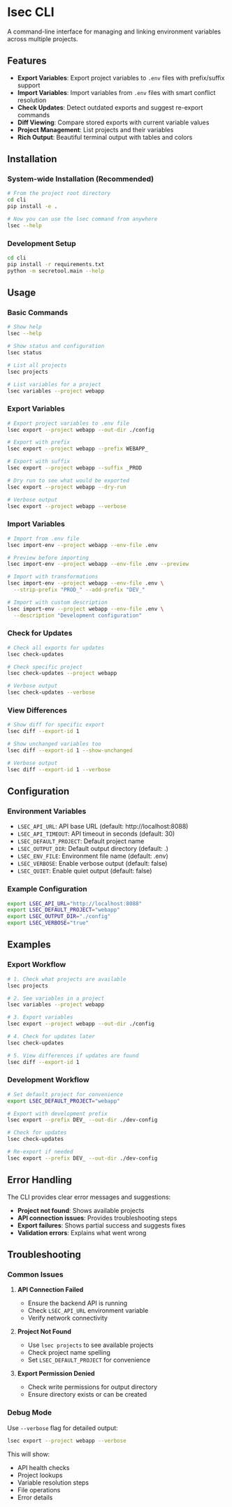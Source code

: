 # lsec CLI

A command-line interface for managing and linking environment variables across multiple projects.

## Features

- **Export Variables**: Export project variables to `.env` files with prefix/suffix support
- **Import Variables**: Import variables from `.env` files with smart conflict resolution
- **Check Updates**: Detect outdated exports and suggest re-export commands
- **Diff Viewing**: Compare stored exports with current variable values
- **Project Management**: List projects and their variables
- **Rich Output**: Beautiful terminal output with tables and colors

## Installation

### System-wide Installation (Recommended)

```bash
# From the project root directory
cd cli
pip install -e .

# Now you can use the lsec command from anywhere
lsec --help
```

### Development Setup

```bash
cd cli
pip install -r requirements.txt
python -m secretool.main --help
```

## Usage

### Basic Commands

```bash
# Show help
lsec --help

# Show status and configuration
lsec status

# List all projects
lsec projects

# List variables for a project
lsec variables --project webapp
```

### Export Variables

```bash
# Export project variables to .env file
lsec export --project webapp --out-dir ./config

# Export with prefix
lsec export --project webapp --prefix WEBAPP_

# Export with suffix
lsec export --project webapp --suffix _PROD

# Dry run to see what would be exported
lsec export --project webapp --dry-run

# Verbose output
lsec export --project webapp --verbose
```

### Import Variables

```bash
# Import from .env file
lsec import-env --project webapp --env-file .env

# Preview before importing
lsec import-env --project webapp --env-file .env --preview

# Import with transformations
lsec import-env --project webapp --env-file .env \
  --strip-prefix "PROD_" --add-prefix "DEV_"

# Import with custom description
lsec import-env --project webapp --env-file .env \
  --description "Development configuration"
```

### Check for Updates

```bash
# Check all exports for updates
lsec check-updates

# Check specific project
lsec check-updates --project webapp

# Verbose output
lsec check-updates --verbose
```

### View Differences

```bash
# Show diff for specific export
lsec diff --export-id 1

# Show unchanged variables too
lsec diff --export-id 1 --show-unchanged

# Verbose output
lsec diff --export-id 1 --verbose
```

## Configuration

### Environment Variables

- `LSEC_API_URL`: API base URL (default: http://localhost:8088)
- `LSEC_API_TIMEOUT`: API timeout in seconds (default: 30)
- `LSEC_DEFAULT_PROJECT`: Default project name
- `LSEC_OUTPUT_DIR`: Default output directory (default: .)
- `LSEC_ENV_FILE`: Environment file name (default: .env)
- `LSEC_VERBOSE`: Enable verbose output (default: false)
- `LSEC_QUIET`: Enable quiet output (default: false)

### Example Configuration

```bash
export LSEC_API_URL="http://localhost:8088"
export LSEC_DEFAULT_PROJECT="webapp"
export LSEC_OUTPUT_DIR="./config"
export LSEC_VERBOSE="true"
```

## Examples

### Export Workflow

```bash
# 1. Check what projects are available
lsec projects

# 2. See variables in a project
lsec variables --project webapp

# 3. Export variables
lsec export --project webapp --out-dir ./config

# 4. Check for updates later
lsec check-updates

# 5. View differences if updates are found
lsec diff --export-id 1
```

### Development Workflow

```bash
# Set default project for convenience
export LSEC_DEFAULT_PROJECT="webapp"

# Export with development prefix
lsec export --prefix DEV_ --out-dir ./dev-config

# Check for updates
lsec check-updates

# Re-export if needed
lsec export --prefix DEV_ --out-dir ./dev-config
```

## Error Handling

The CLI provides clear error messages and suggestions:

- **Project not found**: Shows available projects
- **API connection issues**: Provides troubleshooting steps
- **Export failures**: Shows partial success and suggests fixes
- **Validation errors**: Explains what went wrong

## Troubleshooting

### Common Issues

1. **API Connection Failed**
   - Ensure the backend API is running
   - Check `LSEC_API_URL` environment variable
   - Verify network connectivity

2. **Project Not Found**
   - Use `lsec projects` to see available projects
   - Check project name spelling
   - Set `LSEC_DEFAULT_PROJECT` for convenience

3. **Export Permission Denied**
   - Check write permissions for output directory
   - Ensure directory exists or can be created

### Debug Mode

Use `--verbose` flag for detailed output:

```bash
lsec export --project webapp --verbose
```

This will show:
- API health checks
- Project lookups
- Variable resolution steps
- File operations
- Error details 